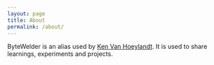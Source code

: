 ```yaml
---
layout: page
title: About
permalink: /about/
---
```


ByteWelder is an alias used by <a href="http://kenvanhoeylandt.net">Ken Van Hoeylandt</a>. It is used to share learnings, experiments and projects.
